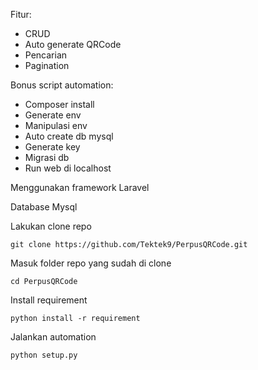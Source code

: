 Fitur:
- CRUD
- Auto generate QRCode
- Pencarian
- Pagination

Bonus script automation:
- Composer install
- Generate env
- Manipulasi env
- Auto create db mysql
- Generate key
- Migrasi db
- Run web di localhost


Menggunakan framework Laravel

Database Mysql





Lakukan clone repo
```
git clone https://github.com/Tektek9/PerpusQRCode.git
```

Masuk folder repo yang sudah di clone
```
cd PerpusQRCode
```

Install requirement
```
python install -r requirement
```

Jalankan automation
```
python setup.py
```
